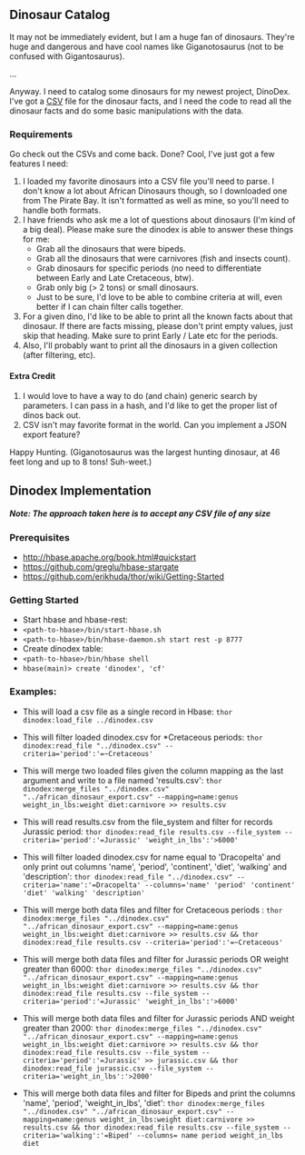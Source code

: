 ## Dinosaur Catalog

It may not be immediately evident, but I am a huge fan of dinosaurs. They're huge and dangerous and have cool names like Giganotosaurus (not to be confused with Gigantosaurus).

...

Anyway. I need to catalog some dinosaurs for my newest project, DinoDex. I've got a [CSV](http://ruby-doc.org/stdlib-1.9.3/libdoc/csv/rdoc/CSV.html) file for the dinosaur facts, and I need the code to read all the dinosaur facts and do some basic manipulations with the data.

### Requirements

Go check out the CSVs and come back. Done? Cool, I've just got a few features I need:

1. I loaded my favorite dinosaurs into a CSV file you'll need to parse. I don't know a lot about African Dinosaurs though, so I downloaded one from The Pirate Bay. It isn't formatted as well as mine, so you'll need to handle both formats.
2. I have friends who ask me a lot of questions about dinosaurs (I'm kind of a big deal). Please make sure the dinodex is able to answer these things for me:
    * Grab all the dinosaurs that were bipeds.
    * Grab all the dinosaurs that were carnivores (fish and insects count).
    * Grab dinosaurs for specific periods (no need to differentiate between Early and Late Cretaceous, btw).
    * Grab only big (> 2 tons) or small dinosaurs.
    * Just to be sure, I'd love to be able to combine criteria at will, even better if I can chain filter calls together.
3. For a given dino, I'd like to be able to print all the known facts about that dinosaur. If there are facts missing, please don't print empty values, just skip that heading. Make sure to print Early / Late etc for the periods.
4. Also, I'll probably want to print all the dinosaurs in a given collection (after filtering, etc).

#### Extra Credit

1. I would love to have a way to do (and chain) generic search by parameters. I can pass in a hash, and I'd like to get the proper list of dinos back out.
2. CSV isn't may favorite format in the world. Can you implement a JSON export feature?

Happy Hunting. (Giganotosaurus was the largest hunting dinosaur, at 46 feet long and up to 8 tons! Suh-weet.)

## Dinodex Implementation ##

##### _Note: The approach taken here is to accept any CSV file of any size_ #####

### Prerequisites ###
- <http://hbase.apache.org/book.html#quickstart>
- <https://github.com/greglu/hbase-stargate>
- <https://github.com/erikhuda/thor/wiki/Getting-Started>

### Getting Started ###
- Start hbase and hbase-rest:
 - `<path-to-hbase>/bin/start-hbase.sh`
 - `<path-to-hbase>/bin/hbase-daemon.sh start rest -p 8777`
- Create dinodex table:
 - `<path-to-hbase>/bin/hbase shell`
 - `hbase(main)> create 'dinodex', 'cf'`

### Examples: ###
- This will load a csv file as a single record in Hbase:
`thor dinodex:load_file ../dinodex.csv`

- This will filter loaded dinodex.csv for *Cretaceous periods:
`thor dinodex:read_file "../dinodex.csv" --criteria='period':'=~Cretaceous'`

- This will merge two loaded files given the column mapping as the last argument and write to a file named 'results.csv':
`thor dinodex:merge_files "../dinodex.csv" "../african_dinosaur_export.csv" --mapping=name:genus weight_in_lbs:weight diet:carnivore >> results.csv`

- This will read results.csv from the file_system and filter for records Jurassic period:
`thor dinodex:read_file results.csv --file_system --criteria='period':'=Jurassic' 'weight_in_lbs':'>6000'`

- This will filter loaded dinodex.csv for name equal to 'Dracopelta' and only print out columns 'name', 'period', 'continent', 'diet', 'walking' and 'description':
`thor dinodex:read_file "../dinodex.csv" --criteria='name':'=Dracopelta' --columns='name' 'period' 'continent' 'diet' 'walking' 'description'`

- This will merge both data files and filter for Cretaceous periods :
`thor dinodex:merge_files "../dinodex.csv" "../african_dinosaur_export.csv" --mapping=name:genus weight_in_lbs:weight diet:carnivore >> results.csv && thor dinodex:read_file results.csv --criteria='period':'=~Cretaceous'`

- This will merge both data files and filter for Jurassic periods OR weight greater than 6000:
`thor dinodex:merge_files "../dinodex.csv" "../african_dinosaur_export.csv" --mapping=name:genus weight_in_lbs:weight diet:carnivore >> results.csv && thor dinodex:read_file results.csv --file_system --criteria='period':'=Jurassic' 'weight_in_lbs':'>6000'`

- This will merge both data files and filter for Jurassic periods AND weight greater than 2000:
`thor dinodex:merge_files "../dinodex.csv" "../african_dinosaur_export.csv" --mapping=name:genus weight_in_lbs:weight diet:carnivore >> results.csv && thor dinodex:read_file results.csv --file_system --criteria='period':'=Jurassic' >> jurassic.csv && thor dinodex:read_file jurassic.csv --file_system --criteria='weight_in_lbs':'>2000'`

- This will merge both data files and filter for Bipeds and print the columns 'name', 'period', 'weight_in_lbs', 'diet':
`thor dinodex:merge_files "../dinodex.csv" "../african_dinosaur_export.csv" --mapping=name:genus weight_in_lbs:weight diet:carnivore >> results.csv && thor dinodex:read_file results.csv --file_system --criteria='walking':'=Biped' --columns= name period weight_in_lbs diet
`
